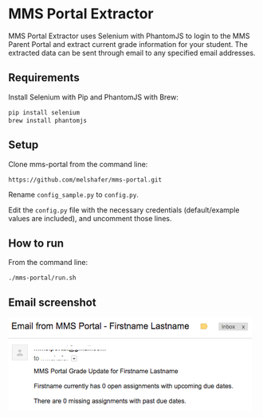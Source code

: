 # MMS Portal Extractor

MMS Portal Extractor uses Selenium with PhantomJS to login to the MMS Parent Portal and extract
current grade information for your student. The extracted data can be sent through email to any
specified email addresses.

## Requirements

Install Selenium with Pip and PhantomJS with Brew:

```
pip install selenium
brew install phantomjs
```

## Setup

Clone mms-portal from the command line:

```
https://github.com/melshafer/mms-portal.git
```

Rename `config_sample.py` to `config.py`.

Edit the `config.py` file with the necessary credentials (default/example values are included),
and uncomment those lines.


## How to run

From the command line:

```
./mms-portal/run.sh
```

## Email screenshot

![MMS Portal email screenshot](screenshot.png "MMS Portal email screenshot")
